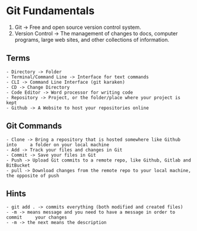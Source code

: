 # Git Fundamentals

1. Git &rarr; Free and open source version control system.
2. Version Control &rarr; The management of changes to docs, computer programs, large web sites, and other collections of information.

## Terms

    - Directory -> Folder
	- Terminal/Command Line -> Interface for text commands
	- CLI -> Command Line Interface (git karaken)
	- CD -> Change Directory
	- Code Editor -> Word processor for writing code
	- Repository -> Project, or the folder/place where your project is kept
	- Github -> A Website to host your repositories online

## Git Commands

    - Clone -> Bring a repository that is hosted somewhere like Github into 	a folder on your local machine
	- Add -> Track your files and changes in Git
	- Commit -> Save your files in Git
	- Push -> Upload Git commits to a remote repo, like Github, Gitlab and 	BitBucket
	- pull -> Download changes from the remote repo to your local machine, 	the opposite of push

## Hints

    - git add . -> commits everything (both modified and created files)
	- -m -> means message and you need to have a message in order to commit 	your changes
	- -m -> the next means the description